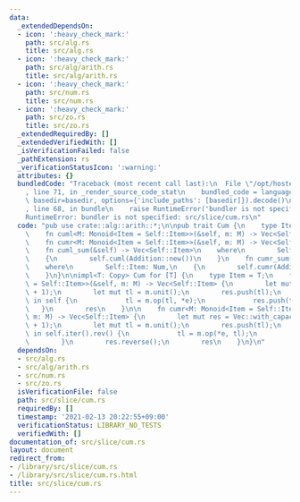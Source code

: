 ```yaml
---
data:
  _extendedDependsOn:
  - icon: ':heavy_check_mark:'
    path: src/alg.rs
    title: src/alg.rs
  - icon: ':heavy_check_mark:'
    path: src/alg/arith.rs
    title: src/alg/arith.rs
  - icon: ':heavy_check_mark:'
    path: src/num.rs
    title: src/num.rs
  - icon: ':heavy_check_mark:'
    path: src/zo.rs
    title: src/zo.rs
  _extendedRequiredBy: []
  _extendedVerifiedWith: []
  _isVerificationFailed: false
  _pathExtension: rs
  _verificationStatusIcon: ':warning:'
  attributes: {}
  bundledCode: "Traceback (most recent call last):\n  File \"/opt/hostedtoolcache/Python/3.9.1/x64/lib/python3.9/site-packages/onlinejudge_verify/documentation/build.py\"\
    , line 71, in _render_source_code_stat\n    bundled_code = language.bundle(stat.path,\
    \ basedir=basedir, options={'include_paths': [basedir]}).decode()\n  File \"/opt/hostedtoolcache/Python/3.9.1/x64/lib/python3.9/site-packages/onlinejudge_verify/languages/user_defined.py\"\
    , line 68, in bundle\n    raise RuntimeError('bundler is not specified: {}'.format(path.as_posix()))\n\
    RuntimeError: bundler is not specified: src/slice/cum.rs\n"
  code: "pub use crate::alg::arith::*;\n\npub trait Cum {\n    type Item: Copy;\n\
    \    fn cuml<M: Monoid<Item = Self::Item>>(&self, m: M) -> Vec<Self::Item>;\n\
    \    fn cumr<M: Monoid<Item = Self::Item>>(&self, m: M) -> Vec<Self::Item>;\n\
    \    fn cuml_sum(&self) -> Vec<Self::Item>\n    where\n        Self::Item: Num,\n\
    \    {\n        self.cuml(Addition::new())\n    }\n    fn cumr_sum(&self) -> Vec<Self::Item>\n\
    \    where\n        Self::Item: Num,\n    {\n        self.cumr(Addition::new())\n\
    \    }\n}\n\nimpl<T: Copy> Cum for [T] {\n    type Item = T;\n    fn cuml<M: Monoid<Item\
    \ = Self::Item>>(&self, m: M) -> Vec<Self::Item> {\n        let mut res = Vec::with_capacity(self.len()\
    \ + 1);\n        let mut tl = m.unit();\n        res.push(tl);\n        for e\
    \ in self {\n            tl = m.op(tl, *e);\n            res.push(tl);\n     \
    \   }\n        res\n    }\n\n    fn cumr<M: Monoid<Item = Self::Item>>(&self,\
    \ m: M) -> Vec<Self::Item> {\n        let mut res = Vec::with_capacity(self.len()\
    \ + 1);\n        let mut tl = m.unit();\n        res.push(tl);\n        for e\
    \ in self.iter().rev() {\n            tl = m.op(*e, tl);\n            res.push(tl);\n\
    \        }\n        res.reverse();\n        res\n    }\n}\n"
  dependsOn:
  - src/alg.rs
  - src/alg/arith.rs
  - src/num.rs
  - src/zo.rs
  isVerificationFile: false
  path: src/slice/cum.rs
  requiredBy: []
  timestamp: '2021-02-13 20:22:55+09:00'
  verificationStatus: LIBRARY_NO_TESTS
  verifiedWith: []
documentation_of: src/slice/cum.rs
layout: document
redirect_from:
- /library/src/slice/cum.rs
- /library/src/slice/cum.rs.html
title: src/slice/cum.rs
---
```

